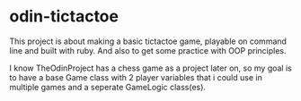 # odin-tictactoe
This project is about making a basic tictactoe game, playable on command line and built with ruby. And also to get some practice with OOP principles.



I know TheOdinProject has a chess game as a project later on, so my goal is to have a base Game class with 2 player variables that i could use in multiple games and a seperate GameLogic class(es). 